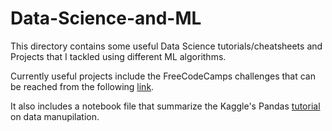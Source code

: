 # Data-Science-and-ML

This directory contains some useful Data Science tutorials/cheatsheets and Projects that I tackled using different ML algorithms. 

Currently useful projects include the FreeCodeCamps challenges
that can be reached from the following [link](https://www.freecodecamp.org/learn/machine-learning-with-python/).

It also includes a notebook file that summarize the Kaggle's Pandas [tutorial](https://www.kaggle.com/learn/pandas) on data manupilation. 
